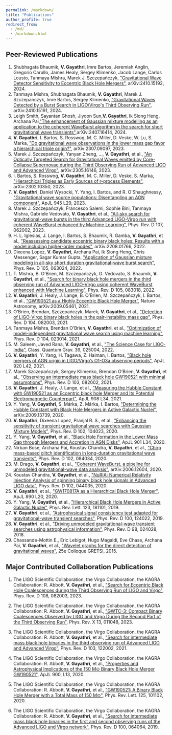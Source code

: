 ```yaml
---
permalink: /markdown/
title: "Publications"
author_profile: true
redirect_from: 
  - /md/
  - /markdown.html
---
```


## **Peer-Reviewed Publications**

1. Shubhagata Bhaumik, **V. Gayathri**, Imre Bartos, Jeremiah Anglin, Gregorio Carullo, James Healy, Sergey Klimenko, Jacob Lange, Carlos Lousto, Tanmaya Mishra, Marek J. Szczepańczyk, ["Gravitational Wave Detector Sensitivity to Eccentric Black Hole Mergers"](https://arxiv.org/abs/2410.15192), arXiv:2410.15192, 2024.
2. Tanmaya Mishra, Shubhagata Bhaumik, **V. Gayathri**, Marek J. Szczepańczyk, Imre Bartos, Sergey Klimenko, ["Gravitational Waves Detected by a Burst Search in LIGO/Virgo's Third Observing Run"](https://arxiv.org/abs/2410.15191), arXiv:2410.15191, 2024.
3. Leigh Smith, Sayantan Ghosh, Jiyoon Sun,**V. Gayathri**, Ik Siong Heng, Archana Pai,["The enhancement of Gaussian mixture modelling as an application to the coherent WaveBurst algorithm in the search for short gravitational wave transients"](https://arxiv.org/abs/2407.16414),arXiv:2407.16414, 2024. 
4. **V. Gayathri**, I. Bartos, S. Rosswog, M. C. Miller, D. Veske, W. Lu, S. Marka, ["Do gravitational wave observations in the lower mass gap favor a hierarchical triple origin?"](https://arxiv.org/abs/2307.09097), arXiv:2307.09097, 2023.
5. Marek J. Szczepańczyk, Yanyan Zheng, ..., **V. Gayathri**, et al., ["An Optically Targeted Search for Gravitational Waves emitted by Core-Collapse Supernovae during the Third Observing Run of Advanced LIGO and Advanced Virgo"](https://arxiv.org/abs/2305.16146), arXiv:2305.16146, 2023.
6. I. Bartos, S. Rosswog, **V. Gayathri**, M. C. Miller, D. Veske, S. Marka, ["Hierarchical Triples as Early Sources of r-process Elements"](https://arxiv.org/abs/2302.10350), arXiv:2302.10350, 2023.
7. **V. Gayathri**, Daniel Wysocki, Y. Yang, I. Bartos, and R. O’Shaughnessy, ["Gravitational wave source populations: Disentangling an AGN component"](https://doi.org/10.3847/2041-8213/acc1e9), ApJL 945 L29, 2023.
8. Marek J. Szczepańczyk, Francesco Salemi, Sophie Bini, Tanmaya Mishra, Gabriele Vedovato, **V. Gayathri**, et al., ["All-sky search for gravitational-wave bursts in the third Advanced LIGO-Virgo run with coherent WaveBurst enhanced by Machine Learning"](https://doi.org/10.1103/PhysRevD.107.062002), Phys. Rev. D 107, 062002, 2023.
9. H. L. Iglesias, J. Lange, I. Bartos, S. Bhaumik, R. Gamba, **V. Gayathri**, et al., ["Reassessing candidate eccentric binary black holes: Results with a model including higher-order modes"](https://arxiv.org/abs/2208.01766), arXiv:2208.01766, 2022.
10. Dixeena Lopez, **V. Gayathri**, Archana Pai, Ik Siong Heng, Chris Messenger, Sagar Kumar Gupta, ["Application of Gaussian mixture modeling in all-sky short duration gravitational-wave burst search"](https://doi.org/10.1103/PhysRevD.105.063024), Phys. Rev. D 105, 063024, 2022.
11. T. Mishra, B. O’Brien, M. Szczepańczyk, G. Vedovato, S. Bhaumik, **V. Gayathri**, et al., ["Search for binary black hole mergers in the third observing run of Advanced LIGO-Virgo using coherent WaveBurst enhanced with Machine Learning"](https://doi.org/10.1103/PhysRevD.105.083018), Phys. Rev. D 105, 083018, 2022.
12. **V. Gayathri**, J. Healy, J. Lange, B. O’Brien, M. Szczepańczyk, I. Bartos, et al., ["GW190521 as a Highly Eccentric Black Hole Merger"](https://arxiv.org/abs/2009.05461), Nature Astronomy, arXiv:2009.05461, 2021.
13. O’Brien, Brendan, Szczepańczyk, Marek, **V. Gayathri**, et al., ["Detection of LIGO-Virgo binary black holes in the pair-instability mass gap"](https://doi.org/10.1103/PhysRevD.104.082003), Phys. Rev. D 104, 082003, 2021.
14. Tanmaya Mishra, Brendan O’Brien, **V. Gayathri**, et al., ["Optimization of model-independent gravitational wave search using machine learning"](https://doi.org/10.1103/PhysRevD.104.023014), Phys. Rev. D 104, 023014, 2021.
15. M. Saleem, Javed Rana, **V. Gayathri**, et al., ["The Science Case for LIGO-India"](https://doi.org/10.1088/1361-6382/ab4ac6), Class. Quantum Grav. 39, 025004, 2022.
16. **V. Gayathri**, Y. Yang, H. Tagawa, Z. Haiman, I. Bartos, ["Black hole mergers of AGN origin in LIGO/Virgo’s O1-O3a observing periods"](https://doi.org/10.3847/2041-8213/abf058), ApJL 920 L42, 2021.
17. Marek Szczepańczyk, Sergey Klimenko, Brendan O’Brien, **V. Gayathri**, et al., ["Observing an intermediate mass black hole GW190521 with minimal assumptions"](https://doi.org/10.1103/PhysRevD.103.082002), Phys. Rev. D 103, 082002, 2021.
18. **V. Gayathri**, J. Healy, J. Lange, et al., ["Measuring the Hubble Constant with GW190521 as an Eccentric black hole Merger and Its Potential Electromagnetic Counterpart"](https://doi.org/10.3847/2041-8213/aba007), ApJL 908 L34, 2021.
19. Y. Yang, **V. Gayathri**, S. Márka, Z. Márka, I. Bartos, ["Determining the Hubble Constant with Black Hole Mergers in Active Galactic Nuclei"](https://arxiv.org/abs/2009.13739), arXiv:2009.13739, 2020.
20. **V. Gayathri**, Dixeena Lopez, Pranjal R. S., et al., ["Enhancing the sensitivity of transient gravitational wave searches with Gaussian Mixture Models"](https://doi.org/10.1103/PhysRevD.102.104023), Phys. Rev. D 102, 104023, 2020.
21. Y. Yang, **V. Gayathri**, et al., ["Black Hole Formation in the Lower Mass Gap through Mergers and Accretion in AGN Disks"](https://doi.org/10.3847/2041-8213/ab0a1c), ApJL 901 L34, 2020.
22. Nirban Bose, Archana Pai, Koustav Chandra, **V. Gayathri**, et al., ["Chirp mass-based glitch identification in long-duration gravitational wave transients"](https://doi.org/10.1103/PhysRevD.102.084034), Phys. Rev. D 102, 084034, 2020.
23. M. Drago, **V. Gayathri**, et al., ["Coherent WaveBurst, a pipeline for unmodeled gravitational-wave data analysis"](https://arxiv.org/abs/2006.12604), arXiv:2006.12604, 2020.
24. Koustav Chandra, **V. Gayathri**, et al., ["NuRIA: Numerical Relativity Injection Analysis of spinning binary black hole signals in Advanced LIGO data"](https://doi.org/10.1103/PhysRevD.102.044035), Phys. Rev. D 102, 044035, 2020.
25. **V. Gayathri**, et al., ["GW170817A as a Hierarchical Black Hole Merger"](https://doi.org/10.3847/2041-8213/ab77d3), ApJL 890 L20, 2020.
26. Y. Yang, **V. Gayathri**, et al., ["Hierarchical Black Hole Mergers in Active Galactic Nuclei"](https://doi.org/10.1103/PhysRevLett.123.181101), Phys. Rev. Lett. 123, 181101, 2019.
27. **V. Gayathri**, et al., ["Astrophysical signal consistency test adapted for gravitational-wave transient searches"](https://doi.org/10.1103/PhysRevD.100.124022), Phys. Rev. D 100, 124022, 2019.
28. **V. Gayathri**, et al., ["Driving unmodeled gravitational-wave transient searches using astrophysical information"](https://doi.org/10.1103/PhysRevD.98.024028), Phys. Rev. D 98, 024028, 2018.
29. Chassande-Mottin E., Eric Lebigot, Hugo Magaldi, Eve Chase, Archana Pai, **V. Gayathri**, et al., ["Wavelet graphs for the direct detection of gravitational waves"](https://hal.archives-ouvertes.fr/hal-01262605), 25e Colloque GRETSI, 2015.



## **Major Contributed Collaboration Publications**

1. The LIGO Scientific Collaboration, the Virgo Collaboration, the KAGRA Collaboration: R. Abbott, **V. Gayathri**, et al., ["Search for Eccentric Black Hole Coalescences during the Third Observing Run of LIGO and Virgo"](https://doi.org/10.1103/PhysRevD.108.082003), Phys. Rev. D 108, 082003, 2023.

2. The LIGO Scientific Collaboration, the Virgo Collaboration, the KAGRA Collaboration: R. Abbott, **V. Gayathri**, et al., ["GWTC-3: Compact Binary Coalescences Observed by LIGO and Virgo During the Second Part of the Third Observing Run"](https://doi.org/10.48550/arXiv.2111.03606), Phys. Rev. X 13, 011048, 2023.

3. The LIGO Scientific Collaboration, the Virgo Collaboration, the KAGRA Collaboration: R. Abbott, **V. Gayathri**, et al., ["Search for intermediate mass black hole binaries in the third observing run of Advanced LIGO and Advanced Virgo"](https://doi.org/10.1103/PhysRevD.103.122002), Phys. Rev. D 103, 122002, 2021.

4. The LIGO Scientific Collaboration, the Virgo Collaboration, the KAGRA Collaboration: R. Abbott, **V. Gayathri**, et al., ["Properties and Astrophysical Implications of the 150 M⊙ Binary Black Hole Merger GW190521"](https://doi.org/10.3847/2041-8213/abd3d1), ApJL 900, L13, 2020.

5. The LIGO Scientific Collaboration, the Virgo Collaboration, the KAGRA Collaboration: R. Abbott, **V. Gayathri**, et al., ["GW190521: A Binary Black Hole Merger with a Total Mass of 150 M⊙"](https://doi.org/10.1103/PhysRevLett.125.101102), Phys. Rev. Lett. 125, 101102, 2020.

6. The LIGO Scientific Collaboration, the Virgo Collaboration, the KAGRA Collaboration: R. Abbott, **V. Gayathri**, et al., ["Search for intermediate mass black hole binaries in the first and second observing runs of the Advanced LIGO and Virgo network"](https://doi.org/10.1103/PhysRevD.100.064064), Phys. Rev. D 100, 064064, 2019.
